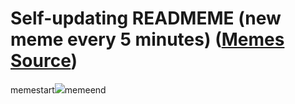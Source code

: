 # Self-updating READMEME (new meme every 5 minutes) ([Memes Source](https://bramses.notion.site/a49c1e962b7646879176ac3b327b6533?v=4d1eda54b170483cb03a40f257231764))

memestart![](https://www.notion.so/image/https%3A%2F%2Fs3-us-west-2.amazonaws.com%2Fsecure.notion-static.com%2F19a86f02-e4ea-4a8d-bed6-019d14943008%2F92A92740-DABF-4D46-8EE1-0A373E21FD95.jpeg?table=block&id=82e2cbbc-6b74-495f-af43-b6df1f0eecc1&cache=v2)memeend

